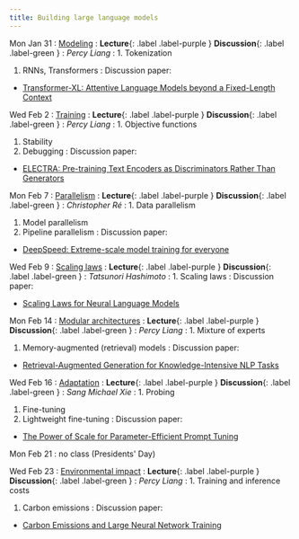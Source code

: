 ```yaml
---
title: Building large language models
---
```

Mon Jan 31
: [Modeling](../lectures/modeling)
  : **Lecture**{: .label .label-purple } **Discussion**{: .label .label-green }
: *Percy Liang*
: 1. Tokenization
  1. RNNs, Transformers
: Discussion paper:
  - [Transformer-XL: Attentive Language Models beyond a Fixed-Length Context](https://arxiv.org/pdf/1901.02860.pdf)

Wed Feb 2
: [Training](../lectures/training)
  : **Lecture**{: .label .label-purple } **Discussion**{: .label .label-green }
: *Percy Liang*
: 1. Objective functions
  1. Stability
  1. Debugging
: Discussion paper:
  - [ELECTRA: Pre-training Text Encoders as Discriminators Rather Than Generators](https://arxiv.org/pdf/2003.10555.pdf)

Mon Feb 7
: [Parallelism](../lectures/parallelism)
  : **Lecture**{: .label .label-purple } **Discussion**{: .label .label-green }
: *Christopher Ré*
: 1. Data parallelism
  1. Model parallelism
  1. Pipeline parallelism
: Discussion paper:
  - [DeepSpeed: Extreme-scale model training for everyone](https://www.microsoft.com/en-us/research/blog/deepspeed-extreme-scale-model-training-for-everyone/)

Wed Feb 9
: [Scaling laws](../lectures/scaling-laws)
  : **Lecture**{: .label .label-purple } **Discussion**{: .label .label-green }
: *Tatsunori Hashimoto*
: 1. Scaling laws
: Discussion paper:
  - [Scaling Laws for Neural Language Models](https://arxiv.org/pdf/2001.08361.pdf)

Mon Feb 14
: [Modular architectures](../lectures/selective-architectures)
  : **Lecture**{: .label .label-purple } **Discussion**{: .label .label-green }
: *Percy Liang*
: 1. Mixture of experts
  1. Memory-augmented (retrieval) models
: Discussion paper:
  - [Retrieval-Augmented Generation for Knowledge-Intensive NLP Tasks](https://arxiv.org/pdf/2005.11401.pdf)

Wed Feb 16
: [Adaptation](../lectures/adaptation)
  : **Lecture**{: .label .label-purple } **Discussion**{: .label .label-green }
: *Sang Michael Xie*
: 1. Probing
  1. Fine-tuning
  1. Lightweight fine-tuning
: Discussion paper:
  - [The Power of Scale for Parameter-Efficient Prompt Tuning](https://arxiv.org/abs/2104.08691)

Mon Feb 21
: no class (Presidents' Day)

Wed Feb 23
: [Environmental impact](../lectures-environment)
  : **Lecture**{: .label .label-purple } **Discussion**{: .label .label-green }
: *Percy Liang*
: 1. Training and inference costs
  1. Carbon emissions
: Discussion paper:
  - [Carbon Emissions and Large Neural Network Training](https://arxiv.org/pdf/2104.10350.pdf)
